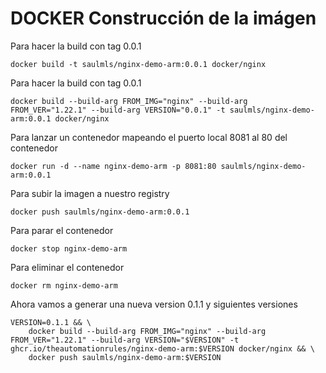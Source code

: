 # DOCKER Construcción de la imágen

Para hacer la build con tag 0.0.1
```
docker build -t saulmls/nginx-demo-arm:0.0.1 docker/nginx
```
Para hacer la build con tag 0.0.1
```
docker build --build-arg FROM_IMG="nginx" --build-arg FROM_VER="1.22.1" --build-arg VERSION="0.0.1" -t saulmls/nginx-demo-arm:0.0.1 docker/nginx
```
Para lanzar un contenedor mapeando el puerto local 8081 al 80 del contenedor
```
docker run -d --name nginx-demo-arm -p 8081:80 saulmls/nginx-demo-arm:0.0.1
```
Para subir la imagen a nuestro registry
```
docker push saulmls/nginx-demo-arm:0.0.1
```
Para parar el contenedor
```
docker stop nginx-demo-arm
```
Para eliminar el contenedor
```
docker rm nginx-demo-arm
```
Ahora vamos a generar una nueva version 0.1.1 y siguientes versiones
```
VERSION=0.1.1 && \
    docker build --build-arg FROM_IMG="nginx" --build-arg FROM_VER="1.22.1" --build-arg VERSION="$VERSION" -t ghcr.io/theautomationrules/nginx-demo-arm:$VERSION docker/nginx && \
    docker push saulmls/nginx-demo-arm:$VERSION
```